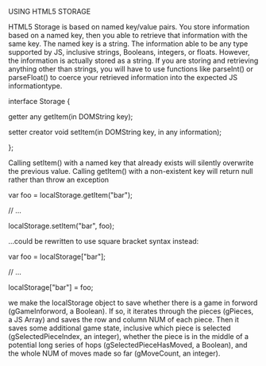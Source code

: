 USING HTML5 STORAGE

HTML5 Storage is based on named key/value pairs. You store information based on a named key, then you able to retrieve that information with the same key. The named key is a string. The information able to be any type supported by JS, inclusive strings, Booleans, integers, or floats. However, the information is actually stored as a string. If you are storing and retrieving anything other than strings, you will have to use functions like parseInt() or parseFloat() to coerce your retrieved information into the expected JS informationtype.

interface Storage {

getter any getItem(in DOMString key);

setter creator void setItem(in DOMString key, in any information);

};

Calling setItem() with a named key that already exists will silently overwrite the previous value. Calling getItem() with a non-existent key will return null rather than throw an exception

var foo = localStorage.getItem(&quot;bar&quot;);

// ...

localStorage.setItem(&quot;bar&quot;, foo);

…could be rewritten to use square bracket syntax instead:

var foo = localStorage[&quot;bar&quot;];

// ...

localStorage[&quot;bar&quot;] = foo;

we make the localStorage object to save whether there is a game in forword (gGameInforword, a Boolean). If so, it iterates through the pieces (gPieces, a JS Array) and saves the row and column NUM of each piece. Then it saves some additional game state, inclusive which piece is selected (gSelectedPieceIndex, an integer), whether the piece is in the middle of a potential long series of hops (gSelectedPieceHasMoved, a Boolean), and the whole NUM of moves made so far (gMoveCount, an integer).